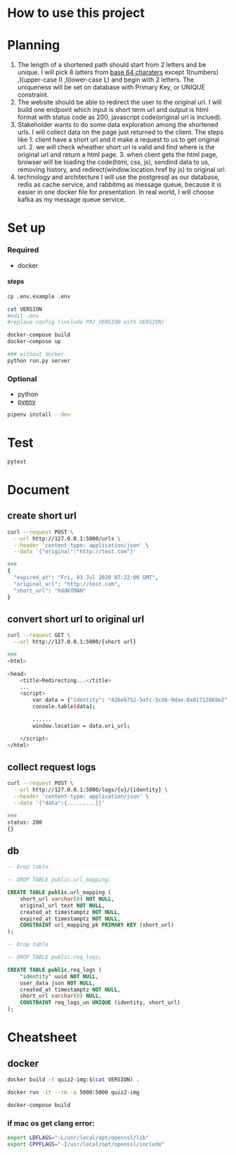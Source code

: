 How to use this project
===

# Planning
1. The length of a shortened path should start from 2 letters and be unique.
    I will pick 8 latters from [base 64 charaters](https://base64.guru/learn/base64-characters) except 1(numbers) ,I(upper-case I) ,l(lower-case L) and begin with 2 letters.
The uniqueness will be set on database with Primary Key, or UNIQUE constraint.
1. The website should be able to redirect the user to the original url.
    I will build one endpoint which input is short term url and output is html format with status code as 200, javascript code(original url is inclued).
1. Stakeholder wants to do some data exploration among the shortened urls.
I will collect data on the page just returned to the client. The steps like 1. client have a short url and it make a request to us to get original url. 2. we will check wheather short url is valid and find where is the original url and return a html page. 3. when client gets the html page, browser will be loading the code(html, css, js), sendind data to us, removing history, and redirect(window.location.href by js) to original url.
1. technology and architecture
I will use the postgresql as our database, redis as cache service, and rabbitmq as message queue, because it is easier in one docker file for presentation. In real world, I will choose kafka as my message queue service.


# Set up
### Required
* docker

#### steps
```bash
cp .env.example .env
```
```bash
cat VERSION
#edit .env
#replace config (include PRJ_VERSION with VERSION)
```
```bash
docker-compose build
docker-compose up

### without docker
python run.py server
```

### Optional
* python
* [pyenv](https://github.com/pyenv/pyenv#installation)


```bash
pipenv install --dev
```

# Test
```bash
pytest
```

# Document
## create short url
```bash
curl --request POST \
  --url http://127.0.0.1:5000/urls \
  --header 'content-type: application/json' \
  --data '{"original":"http://test.com"}'

###
{
  "expired_at": "Fri, 03 Jul 2020 07:22:00 GMT",
  "original_url": "http://test.com",
  "short_url": "hddKfMAN"
}
```

## convert short url to original url
```bash
curl --request GET \
  --url http://127.0.0.1:5000/{short url}

###
<html>

<head>
    <title>Redirecting...</title>
	...
	<script>
        var data = {"identity": "426eb752-5afc-5cdb-9dae-8a81712869e2", "log_url": "http://127.0.0.1:5000/logs/TMjybPTK/426eb752-5afc-5cdb-9dae-8a81712869e2", "ori_url": "http://google.com", "short_url": "TMjybPTK"};
        console.table(data);

		......
		window.location = data.ori_url;

    </script>
</html>
```

## collect request logs
```bash
curl --request POST \
  --url http://127.0.0.1:5000/logs/{u}/{identity} \
  --header 'content-type: application/json' \
  --data '{"data":{.........}}'

###
status: 200
{}
```


## db
```sql
-- Drop table

-- DROP TABLE public.url_mapping;

CREATE TABLE public.url_mapping (
	short_url varchar(8) NOT NULL,
	original_url text NOT NULL,
	created_at timestamptz NOT NULL,
	expired_at timestamptz NOT NULL,
	CONSTRAINT url_mapping_pk PRIMARY KEY (short_url)
);

-- Drop table

-- DROP TABLE public.req_logs;

CREATE TABLE public.req_logs (
	"identity" uuid NOT NULL,
	user_data json NOT NULL,
	created_at timestamptz NOT NULL,
	short_url varchar(8) NULL,
	CONSTRAINT req_logs_un UNIQUE (identity, short_url)
);
```

# Cheatsheet

## docker
```bash
docker build -t quiz2-img:$(cat VERSION) .
```
```bash
docker run -it --rm -p 5000:5000 quiz2-img
```
```bash
docker-compose build
```

### if mac os get clang error:
```bash
export LDFLAGS="-L/usr/local/opt/openssl/lib"
export CPPFLAGS="-I/usr/local/opt/openssl/include"
```